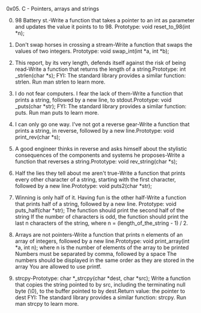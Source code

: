 0x05. C - Pointers, arrays and strings

0. 98 Battery st.-Write a function that takes a pointer to an int as parameter and updates the value it points to to 98.
Prototype: void reset_to_98(int *n);

1. Don't swap horses in crossing a stream-Write a function that swaps the values of two integers.
Prototype: void swap_int(int *a, int *b);

2. This report, by its very length, defends itself against the risk of being read-Write a function that returns the length of a string.Prototype: int _strlen(char *s);
FYI: The standard library provides a similar function: strlen. Run man strlen to learn more.

3. I do not fear computers. I fear the lack of them-Write a function that prints a string, followed by a new line, to stdout.Prototype: void _puts(char *str);
FYI: The standard library provides a similar function: puts. Run man puts to learn more.

4. I can only go one way. I've not got a reverse gear-Write a function that prints a string, in reverse, followed by a new line.Prototype: void print_rev(char *s);

5. A good engineer thinks in reverse and asks himself about the stylistic consequences of the components and systems he proposes-Write a function that reverses a string.Prototype: void rev_string(char *s);

6. Half the lies they tell about me aren't true-Write a function that prints every other character of a string, starting with the first character, followed by a new line.Prototype: void puts2(char *str);

7. Winning is only half of it. Having fun is the other half-Write a function that prints half of a string, followed by a new line.
Prototype: void puts_half(char *str);
The function should print the second half of the string
If the number of characters is odd, the function should print the last n characters of the string, where n = (length_of_the_string - 1) / 2.

8. Arrays are not pointers-Write a function that prints n elements of an array of integers, followed by a new line.Prototype: void print_array(int *a, int n);
where n is the number of elements of the array to be printed
Numbers must be separated by comma, followed by a space
The numbers should be displayed in the same order as they are stored in the array
You are allowed to use printf.

9. strcpy-Prototype: char *_strcpy(char *dest, char *src);
Write a function that copies the string pointed to by src, including the terminating null byte (\0), to the buffer pointed to by dest.Return value: the pointer to dest
FYI: The standard library provides a similar function: strcpy. Run man strcpy to learn more.
